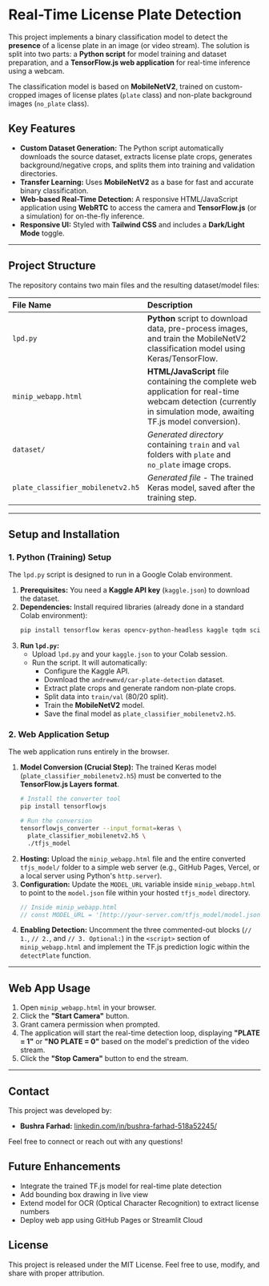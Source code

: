 # Real-Time License Plate Detection

This project implements a binary classification model to detect the **presence** of a license plate in an image (or video stream). The solution is split into two parts: a **Python script** for model training and dataset preparation, and a **TensorFlow.js web application** for real-time inference using a webcam.

The classification model is based on **MobileNetV2**, trained on custom-cropped images of license plates (`plate` class) and non-plate background images (`no_plate` class).

## Key Features

* **Custom Dataset Generation:** The Python script automatically downloads the source dataset, extracts license plate crops, generates background/negative crops, and splits them into training and validation directories.
* **Transfer Learning:** Uses **MobileNetV2** as a base for fast and accurate binary classification.
* **Web-based Real-Time Detection:** A responsive HTML/JavaScript application using **WebRTC** to access the camera and **TensorFlow.js** (or a simulation) for on-the-fly inference.
* **Responsive UI:** Styled with **Tailwind CSS** and includes a **Dark/Light Mode** toggle.

---

## Project Structure

The repository contains two main files and the resulting dataset/model files:

| File Name | Description |
| :--- | :--- |
| `lpd.py` | **Python** script to download data, pre-process images, and train the MobileNetV2 classification model using Keras/TensorFlow. |
| `minip_webapp.html` | **HTML/JavaScript** file containing the complete web application for real-time webcam detection (currently in simulation mode, awaiting TF.js model conversion). |
| `dataset/` | *Generated directory* containing `train` and `val` folders with `plate` and `no_plate` image crops. |
| `plate_classifier_mobilenetv2.h5` | *Generated file* - The trained Keras model, saved after the training step. |

---

## Setup and Installation

### 1. Python (Training) Setup

The `lpd.py` script is designed to run in a Google Colab environment.

1.  **Prerequisites:** You need a **Kaggle API key** (`kaggle.json`) to download the dataset.
2.  **Dependencies:** Install required libraries (already done in a standard Colab environment):
    ```bash
    pip install tensorflow keras opencv-python-headless kaggle tqdm scikit-learn
    ```
3.  **Run `lpd.py`:**
    * Upload `lpd.py` and your `kaggle.json` to your Colab session.
    * Run the script. It will automatically:
        * Configure the Kaggle API.
        * Download the `andrewmvd/car-plate-detection` dataset.
        * Extract plate crops and generate random non-plate crops.
        * Split data into `train/val` (80/20 split).
        * Train the **MobileNetV2** model.
        * Save the final model as `plate_classifier_mobilenetv2.h5`.

### 2. Web Application Setup

The web application runs entirely in the browser.

1.  **Model Conversion (Crucial Step):** The trained Keras model (`plate_classifier_mobilenetv2.h5`) must be converted to the **TensorFlow.js Layers format**.
    ```bash
    # Install the converter tool
    pip install tensorflowjs
    
    # Run the conversion
    tensorflowjs_converter --input_format=keras \
      plate_classifier_mobilenetv2.h5 \
      ./tfjs_model
    ```
2.  **Hosting:** Upload the `minip_webapp.html` file and the entire converted `tfjs_model/` folder to a simple web server (e.g., GitHub Pages, Vercel, or a local server using Python's `http.server`).
3.  **Configuration:** Update the `MODEL_URL` variable inside `minip_webapp.html` to point to the `model.json` file within your hosted `tfjs_model` directory.
    ```javascript
    // Inside minip_webapp.html
    // const MODEL_URL = '[http://your-server.com/tfjs_model/model.json](http://your-server.com/tfjs_model/model.json)'; // CHANGE THIS URL
    ```
4.  **Enabling Detection:** Uncomment the three commented-out blocks (`// 1.`, `// 2.`, and `// 3. Optional:`) in the `<script>` section of `minip_webapp.html` and implement the TF.js prediction logic within the `detectPlate` function.

---

## Web App Usage

1.  Open `minip_webapp.html` in your browser.
2.  Click the **"Start Camera"** button.
3.  Grant camera permission when prompted.
4.  The application will start the real-time detection loop, displaying **"PLATE = 1"** or **"NO PLATE = 0"** based on the model's prediction of the video stream.
5.  Click the **"Stop Camera"** button to end the stream.

---

## Contact

This project was developed by:

* **Bushra Farhad:** [linkedin.com/in/bushra-farhad-518a52245/](https://www.linkedin.com/in/bushra-farhad-518a52245/)

Feel free to connect or reach out with any questions!

## Future Enhancements

- Integrate the trained TF.js model for real-time plate detection
- Add bounding box drawing in live view
- Extend model for OCR (Optical Character Recognition) to extract license numbers
- Deploy web app using GitHub Pages or Streamlit Cloud

## License

This project is released under the MIT License.
Feel free to use, modify, and share with proper attribution.
